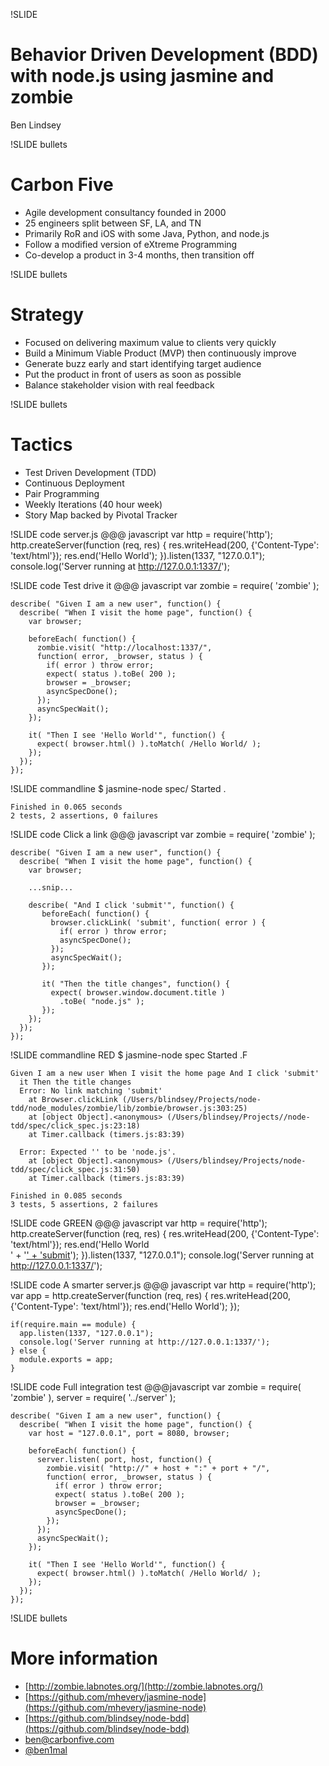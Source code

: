!SLIDE
# Behavior Driven Development (BDD) with node.js using jasmine and zombie #
Ben Lindsey

!SLIDE bullets
# Carbon Five #

* Agile development consultancy founded in 2000
* 25 engineers split between SF, LA, and TN
* Primarily RoR and iOS with some Java, Python, and node.js
* Follow a modified version of eXtreme Programming
* Co-develop a product in 3-4 months, then transition off

!SLIDE bullets
# Strategy #

* Focused on delivering maximum value to clients very quickly
* Build a Minimum Viable Product (MVP) then continuously improve
* Generate buzz early and start identifying target audience
* Put the product in front of users as soon as possible
* Balance stakeholder vision with real feedback

!SLIDE bullets
# Tactics #

* Test Driven Development (TDD)
* Continuous Deployment
* Pair Programming
* Weekly Iterations (40 hour week)
* Story Map backed by Pivotal Tracker

!SLIDE code
server.js
	@@@ javascript
	var http = require('http');
	http.createServer(function (req, res) {
  	  res.writeHead(200, {'Content-Type': 'text/html'});
  	  res.end('<html><body>Hello World</body></html>');
	}).listen(1337, "127.0.0.1");
	console.log('Server running at http://127.0.0.1:1337/');

!SLIDE code
Test drive it
	@@@ javascript
	var zombie = require( 'zombie' );

	describe( "Given I am a new user", function() {
	  describe( "When I visit the home page", function() {
	    var browser;

	    beforeEach( function() {
	      zombie.visit( "http://localhost:1337/",
	      function( error, _browser, status ) {
	        if( error ) throw error;
	        expect( status ).toBe( 200 );
	        browser = _browser;
	        asyncSpecDone();
	      });
	      asyncSpecWait();
	    });

	    it( "Then I see 'Hello World'", function() {
	      expect( browser.html() ).toMatch( /Hello World/ );
	    });
	  });
	});

!SLIDE commandline
	$ jasmine-node spec/
	Started
	.

	Finished in 0.065 seconds
	2 tests, 2 assertions, 0 failures

!SLIDE code
Click a link
	@@@ javascript
	var zombie = require( 'zombie' );

	describe( "Given I am a new user", function() {
	  describe( "When I visit the home page", function() {
	    var browser;

	    ...snip...

	    describe( "And I click 'submit'", function() {
	       beforeEach( function() {
	         browser.clickLink( 'submit', function( error ) {
	           if( error ) throw error;
	           asyncSpecDone();
	         });
	         asyncSpecWait();
	       });

	       it( "Then the title changes", function() {
	         expect( browser.window.document.title )
	           .toBe( "node.js" );
	       });
	    });
	  });
	});

!SLIDE commandline
RED
	$ jasmine-node spec
	Started
	.F

	Given I am a new user When I visit the home page And I click 'submit'
	  it Then the title changes
	  Error: No link matching 'submit'
	    at Browser.clickLink (/Users/blindsey/Projects/node-tdd/node_modules/zombie/lib/zombie/browser.js:303:25)
	    at [object Object].<anonymous> (/Users/blindsey/Projects//node-tdd/spec/click_spec.js:23:18)
	    at Timer.callback (timers.js:83:39)

	  Error: Expected '' to be 'node.js'.
	    at [object Object].<anonymous> (/Users/blindsey/Projects/node-tdd/spec/click_spec.js:31:50)
	    at Timer.callback (timers.js:83:39)

	Finished in 0.085 seconds
	3 tests, 5 assertions, 2 failures

!SLIDE code
GREEN
	@@@ javascript
	var http = require('http');
	http.createServer(function (req, res) {
  	  res.writeHead(200, {'Content-Type': 'text/html'});
  	  res.end('<html><body>Hello World<br/>' +
	    '<a href="#" onclick="document.title=\'node.js\';">' + 
	    'submit</a></body></html>');
	}).listen(1337, "127.0.0.1");
	console.log('Server running at http://127.0.0.1:1337/');

!SLIDE code
A smarter server.js
	@@@ javascript
	var http = require('http');
	var app = http.createServer(function (req, res) {
	  res.writeHead(200, {'Content-Type': 'text/html'});
	  res.end('<html><body>Hello World</body></html>');
	});

	if(require.main == module) {
	  app.listen(1337, "127.0.0.1");
	  console.log('Server running at http://127.0.0.1:1337/');
	} else {
	  module.exports = app;
	}

!SLIDE code
Full integration test
	@@@javascript
	var zombie = require( 'zombie' ),
	    server = require( '../server' );

	describe( "Given I am a new user", function() {
	  describe( "When I visit the home page", function() {
	    var host = "127.0.0.1", port = 8080, browser;

	    beforeEach( function() {
	      server.listen( port, host, function() {
	        zombie.visit( "http://" + host + ":" + port + "/",
	        function( error, _browser, status ) {
	          if( error ) throw error;
	          expect( status ).toBe( 200 );
	          browser = _browser;
	          asyncSpecDone();
	        });
	      });
	      asyncSpecWait();
	    });

	    it( "Then I see 'Hello World'", function() {
	      expect( browser.html() ).toMatch( /Hello World/ );
	    });
	  });
	});

!SLIDE bullets
# More information #
* [http://zombie.labnotes.org/](http://zombie.labnotes.org/)
* [https://github.com/mhevery/jasmine-node](https://github.com/mhevery/jasmine-node)
* [https://github.com/blindsey/node-bdd](https://github.com/blindsey/node-bdd)
* [ben@carbonfive.com](mailto:ben@carbonfive.com)
* [@ben1mal](http://www.twitter.com/@ben1mal)
